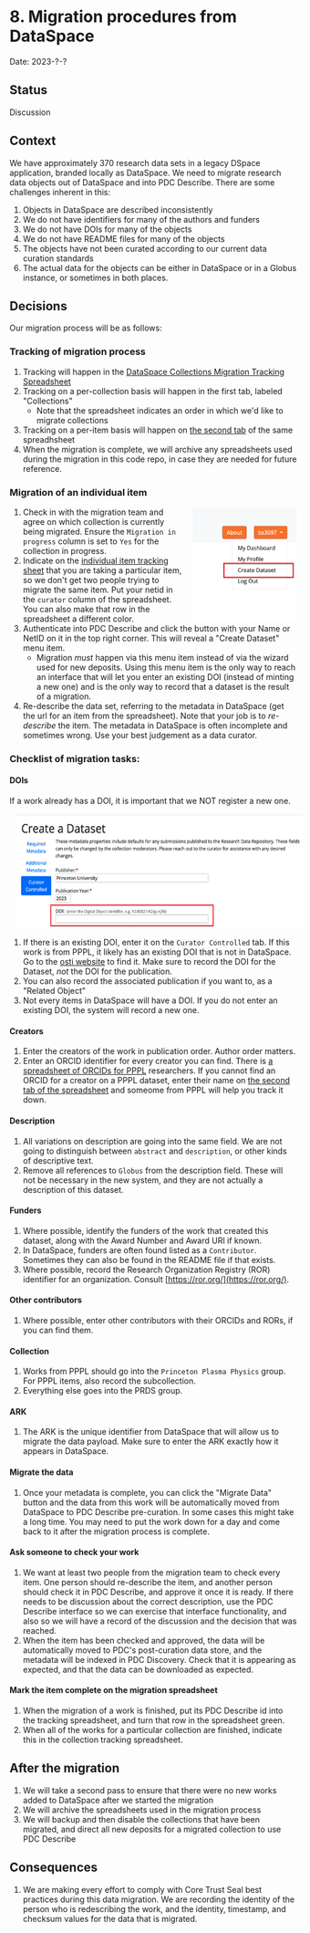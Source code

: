 # 8. Migration procedures from DataSpace

Date: 2023-?-?

## Status

Discussion

## Context

We have approximately 370 research data sets in a legacy DSpace application, branded locally as DataSpace. We need to migrate research data objects out of DataSpace and into PDC Describe. There are some challenges inherent in this:

1. Objects in DataSpace are described inconsistently
2. We do not have identifiers for many of the authors and funders
3. We do not have DOIs for many of the objects
4. We do not have README files for many of the objects
5. The objects have not been curated according to our current data curation standards
6. The actual data for the objects can be either in DataSpace or in a Globus instance, or sometimes in both places. 

## Decisions

Our migration process will be as follows:

### Tracking of migration process
1. Tracking will happen in the [DataSpace Collections Migration Tracking Spreadsheet](https://docs.google.com/spreadsheets/d/148EHw1FuYhd4kqov5UA04cpSekMGGlAy3zakBwuowFo/edit#gid=0)
1. Tracking on a per-collection basis will happen in the first tab, labeled "Collections"
   * Note that the spreadsheet indicates an order in which we'd like to migrate collections
2. Tracking on a per-item basis will happen on [the second tab](https://docs.google.com/spreadsheets/d/148EHw1FuYhd4kqov5UA04cpSekMGGlAy3zakBwuowFo/edit#gid=684248489) of the same spreadhsheet
3. When the migration is complete, we will archive any spreadsheets used during the migration in this code repo, in case they are needed for future reference.

### Migration of an individual item

<img src="images/create_dataset.png"
     alt="Screenshot of Create Dataset menu item"
     style="float: right; margin-left: 10px; height: 200px" />


1. Check in with the migration team and agree on which collection is currently being migrated. Ensure the `Migration in progress` column is set to `Yes` for the collection in progress.
1. Indicate on the [individual item tracking sheet](https://docs.google.com/spreadsheets/d/148EHw1FuYhd4kqov5UA04cpSekMGGlAy3zakBwuowFo/edit#gid=684248489) that you are taking a particular item, so we don't get two people trying to migrate the same item. Put your netid in the `curator` column of the spreadsheet. You can also make that row in the spreadsheet a different color. 
1. Authenticate into PDC Describe and click the button with your Name or NetID on it in the top right corner. This will reveal a "Create Dataset" menu item.
     * Migration *must* happen via this menu item instead of via the wizard used for new deposits. Using this menu item is the only way to reach an interface that will let you enter an existing DOI (instead of minting a new one) and is the only way to record that a dataset is the result of a migration.
2.  Re-describe the data set, referring to the metadata in DataSpace (get the url for an item from the spreadsheet). Note that your job is to *re-describe* the item. The metadata in DataSpace is often incomplete and sometimes wrong. Use your best judgement as a data curator. 

### Checklist of migration tasks:

#### DOIs

If a work already has a DOI, it is important that we NOT register a new one. 

<img src="images/enter_existing_doi.png"
     alt="Screenshot of Create Dataset menu item"
     style="margin-left: 10px; height: 200px" />

1. If there is an existing DOI, enter it on the `Curator Controlled` tab. If this work is from PPPL, it likely has an existing DOI that is not in DataSpace. Go to the [osti website](https://www.osti.gov) to find it. Make sure to record the DOI for the Dataset, *not* the DOI for the publication.
1.  You can also record the associated publication if you want to, as a "Related Object"
2. Not every items in DataSpace will have a DOI. If you do not enter an existing DOI, the system will record a new one.  

#### Creators
1. Enter the creators of the work in publication order. Author order matters. 
2. Enter an ORCID identifier for every creator you can find. There is [a spreadsheet of ORCIDs for PPPL](https://docs.google.com/spreadsheets/d/1U6AuWCLogVGBcNXmH4p6o8ZQc2nleyt0s0TedOpNkC0/edit#gid=0) researchers. If you cannot find an ORCID for a creator on a PPPL dataset, enter their name on [the second tab of the spreadsheet](https://docs.google.com/spreadsheets/d/1U6AuWCLogVGBcNXmH4p6o8ZQc2nleyt0s0TedOpNkC0/edit#gid=1142499854) and someome from PPPL will help you track it down.

#### Description
1. All variations on description are going into the same field. We are not going to distinguish between `abstract` and `description`, or other kinds of descriptive text.
2. Remove all references to `Globus` from the description field. These will not be necessary in the new system, and they are not actually a description of this dataset. 

#### Funders
1. Where possible, identify the funders of the work that created this dataset, along with the Award Number and Award URI if known.
2. In DataSpace, funders are often found listed as a `Contributor`. Sometimes they can also be found in the README file if that exists. 
3. Where possible, record the Research Organization Registry (ROR) identifier for an organization. Consult [https://ror.org/](https://ror.org/).

#### Other contributors
1. Where possible, enter other contributors with their ORCIDs and RORs, if you can find them.

#### Collection
1. Works from PPPL should go into the `Princeton Plasma Physics` group. For PPPL items, also record the subcollection.
2. Everything else goes into the PRDS group.

#### ARK
1. The ARK is the unique identifier from DataSpace that will allow us to migrate the data payload. Make sure to enter the ARK exactly how it appears in DataSpace. 

#### Migrate the data
1. Once your metadata is complete, you can click the "Migrate Data" button and the data from this work will be automatically moved from DataSpace to PDC Describe pre-curation. In some cases this might take a long time. You may need to put the work down for a day and come back to it after the migration process is complete. 

#### Ask someone to check your work
1. We want at least two people from the migration team to check every item. One person should re-describe the item, and another person should check it in PDC Describe, and approve it once it is ready. If there needs to be discussion about the correct description, use the PDC Describe interface so we can exercise that interface functionality, and also so we will have a record of the discussion and the decision that was reached. 
2. When the item has been checked and approved, the data will be automatically moved to PDC's post-curation data store, and the metadata will be indexed in PDC Discovery. Check that it is appearing as expected, and that the data can be downloaded as expected.

#### Mark the item complete on the migration spreadsheet
1. When the migration of a work is finished, put its PDC Describe id into the tracking spreadsheet, and turn that row in the spreadsheet green.
2. When all of the works for a particular collection are finished, indicate this in the collection tracking spreadsheet. 

## After the migration
1. We will take a second pass to ensure that there were no new works added to DataSpace after we started the migration
2. We will archive the spreadsheets used in the migration process
3. We will backup and then disable the collections that have been migrated, and direct all new deposits for a migrated collection to use PDC Describe

## Consequences

1. We are making every effort to comply with Core Trust Seal best practices during this data migration. We are recording the identity of the person who is redescribing the work, and the identity, timestamp, and checksum values for the data that is migrated. 